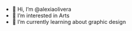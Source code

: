 - 👋 Hi, I’m @alexiaolivera
- 👀 I’m interested in Arts
- 🌱 I’m currently learning about graphic design

<!---
alexiaolivera/alexiaolivera is a ✨ special ✨ repository because its `README.md` (this file) appears on your GitHub profile.
You can click the Preview link to take a look at your changes.
--->
